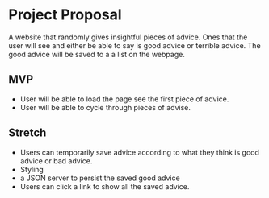 # Project Proposal

A website that randomly gives insightful pieces of advice.  Ones that the user will see and 
either be able to say is good advice or terrible advice.  The good advice will be saved to a 
a list on the webpage.

## MVP
- User will be able to load the page see the first piece of advice.
- User will be able to cycle through pieces of advise. 

## Stretch 
- Users can temporarily save advice according to what they think is good advice or bad advice.
- Styling
- a JSON server to persist the saved good advice
- Users can click a link to show all the saved advice.



